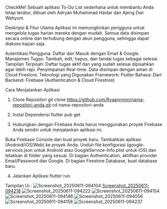 CheckMe!
Sebuah aplikasi To-Do List sederhana untuk membantu Anda tetap teratur, dibuat oleh Adryan Muhammad Haidar dan Ajeng Dwi Wahyuni.

Deskripsi & Fitur Utama
Aplikasi ini memungkinkan pengguna untuk mengelola tugas harian mereka dengan mudah. Semua data disimpan secara online dan terhubung dengan akun pengguna, sehingga dapat diakses kapan saja.

Autentikasi Pengguna: Daftar dan Masuk dengan Email & Google.
Manajemen Tugas: Tambah, edit, hapus, dan tandai tugas sebagai selesai.
Tampilan Terpisah: Daftar tugas aktif dan yang sudah selesai dipisahkan agar lebih rapi.
Penyimpanan Real-time: Data disimpan dengan aman di Cloud Firestore.
Teknologi yang Digunakan
Framework: Flutter
Bahasa: Dart
Backend: Firebase (Authentication & Cloud Firestore)

Cara Menjalankan Aplikasi
1. Clone Repositori
git clone https://github.com/Ryaannnnn/nama-repositori-anda.git
cd nama-repositori-anda

3. Instal Dependensi
flutter pub get

3. Hubungkan dengan Firebase
Anda harus menggunakan proyek Firebase Anda sendiri untuk menjalankan aplikasi ini.

Buka Firebase Console dan buat proyek baru.
Tambahkan aplikasi (Android/iOS/Web) ke proyek Anda.
Unduh file konfigurasi (google-services.json untuk Android atau GoogleService-Info.plist untuk iOS) dan letakkan di folder yang sesuai.
Di bagian Authentication, aktifkan provider Email/Password dan Google.
Di bagian Firestore Database, buat database baru.

4. Jalankan Aplikasi
flutter run

Tampilan Ui :
![Screenshot_20250611-094104](https://github.com/user-attachments/assets/a6fe373a-8b1e-4fde-9658-4a1e8342c40a)
[Screenshot_20250611-094218](https://github.com/user-attachments/assets/d7f4619c-5bcb-4090-a84a-3e97bb86e361)
![Screenshot_20250611-094222](https://github.com/user-attachments/assets/48ffeea2-a266-419a-a554-5fe448b9b84a)
![Screenshot_20250611-094154](https://github.com/user-attachments/assets/fe321bab-f57b-4014-9e7e-5477ce93a2bc)
![Screenshot_20250611-094146](https://github.com/user-attachments/assets/5ff66de2-1339-4ace-b704-0befb6018050)
![Screenshot_20250611-094056](https://github.com/user-attachments/assets/b34ec67d-737c-43ad-bc7d-c05d8cf5707a)
![Screenshot_20250611-094158](https://github.com/user-attachments/assets/2089e086-f4c3-4d77-a2b3-7902b5449b1d)
![Screenshot_20250611-094237](https://github.com/user-attachments/assets/2b1bb842-df30-4bdb-9238-d6c98fbd520d)

